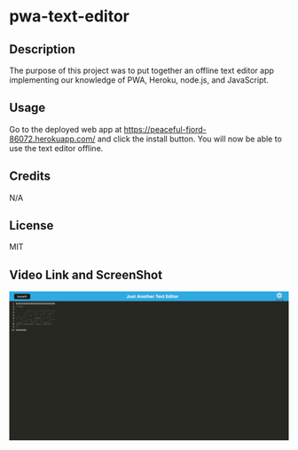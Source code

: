 # pwa-text-editor

## Description

The purpose of this project was to put together an offline  text editor app implementing our knowledge of PWA, Heroku, node.js, and JavaScript.

## Usage

Go to the deployed web app at https://peaceful-fjord-86072.herokuapp.com/ and click the install button. You will now be able to use the text editor offline.

## Credits 

N/A

## License

MIT

## Video Link and ScreenShot

![Sceenshot of App](/Develop/assets/screencapture-peaceful-fjord-86072-herokuapp-2023-05-19-02_23_19.png)


